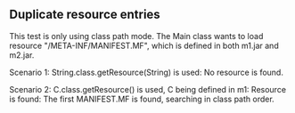 ## Duplicate resource entries

This test is only using class path mode.  The Main class wants to load resource
"/META-INF/MANIFEST.MF", which is defined in both m1.jar and m2.jar.

Scenario 1: String.class.getResource(String) is used: No resource is found.

Scenario 2: C.class.getResource() is used, C being defined in m1: Resource is
found: The first MANIFEST.MF is found, searching in class path order.

